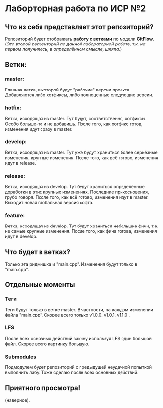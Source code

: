 # Лаборторная работа по ИСР №2
## Что из себя представляет этот репозиторий?
Репозиторий будет отображать **работу с ветками** по модели **GitFlow**. <br>
(*Это второй репозиторий по данной лабораторной работе, т.к. на первом получилась, в определённом смысле, шляпа.*)

## Ветки:
### master:
Главная ветка, в которой будут "рабочие" версии проекта. Добавляются либо хотфиксы, либо полноценные следующие версии.
### hotfix:
Ветка, исходящая из master. Тут будут, соответственно, хотфиксы. Особо больше-то и не добавишь. После того, как хотфикс готов, изменения идут сразу в master.
### develop:
Ветка, исходящая из master. Тут уже будут храниться более серьёзные изменения, крупные изменения. После того, как всё готово, изменения идут в release.
### release:
Ветка, исходящая из develop. Тут будут храниться определённые доработки в этих крупных изменениях. Последние прикосновения, грубо говоря. После того, как всё готово, изменения идут в master. Выходит новая глобальная версия софта.
### feature:
Ветка, исходящая из develop. Тут будут храниться небольшие фичи, т.е. не самые крупные изменения. После того, как фича готова, изменения идут в develop.

## Что будет в ветках?
Только эта ридмишка и "main.cpp".
Изменения будут только в "main.cpp".

## Отдельные моменты
### Теги
Теги будут только в ветке master. В частности, на каждом изменении файла "main.cpp". Скорее всего только v1.0.0, v1.0.1, v1.1.0 .

### LFS
После всех основных действий закину используя LFS один большой файл. Скорее всего картинку большую.

### Submodules
Подмодулем будет репозиторий с предыдущей неудачной попыткой выполнить лабу.
Тоже сделаю после всех основных действий.

## Приятного просмотра!
(наверное).
